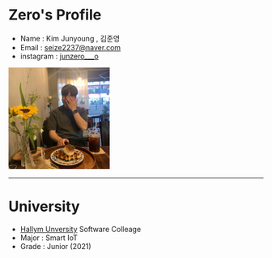 # Zero's Profile
* Name : Kim Junyoung , 김준영 
* Email : seize2237@naver.com 
* instagram : [junzero___o][junzero___o]  
<img src=profile.jpg width=200 height=200>    

*****

# University
* [Hallym Unversity][hallym] Software Colleage 
* Major : Smart IoT
* Grade : Junior (2021)


[junzero___o]: https://www.instagram.com/junzero___o/
[hallym]: https://www.hallym.ac.kr
